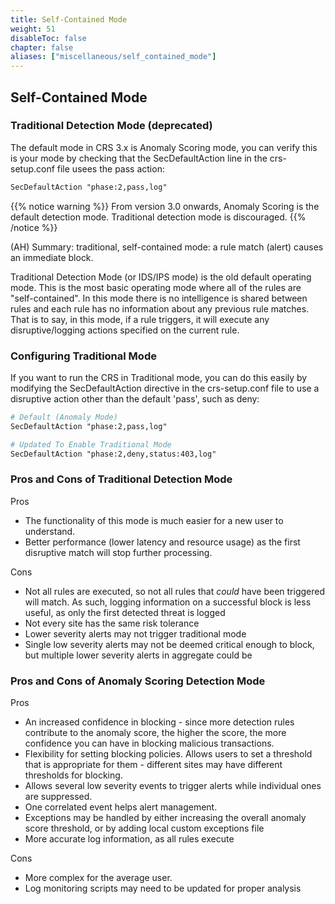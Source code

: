 ```yaml
---
title: Self-Contained Mode
weight: 51
disableToc: false
chapter: false
aliases: ["miscellaneous/self_contained_mode"]
---
```


## Self-Contained Mode

### Traditional Detection Mode (deprecated)

The default mode in CRS 3.x is Anomaly Scoring mode, you can verify this
is your mode by checking that the SecDefaultAction line in the
crs-setup.conf file usees the pass action:

```apache
SecDefaultAction "phase:2,pass,log"
```

{{% notice warning %}}
From version 3.0 onwards, Anomaly Scoring is the default detection mode. Traditional detection mode is discouraged.
{{% /notice %}}

(AH) Summary: traditional, self-contained mode: a rule match (alert) causes an immediate block.

Traditional Detection Mode (or IDS/IPS mode) is the old default
operating mode. This is the most basic operating mode where all of the
rules are "self-contained". In this mode there is no intelligence is
shared between rules and each rule has no information about any previous
rule matches. That is to say, in this mode, if a rule triggers, it will
execute any disruptive/logging actions specified on the current rule.

### Configuring Traditional Mode

If you want to run the CRS in Traditional mode, you can do this easily
by modifying the SecDefaultAction directive in the crs-setup.conf file
to use a disruptive action other than the default \'pass\', such as
deny:

```apache
# Default (Anomaly Mode)
SecDefaultAction "phase:2,pass,log"
```

```apache
# Updated To Enable Traditional Mode
SecDefaultAction "phase:2,deny,status:403,log"
```

### Pros and Cons of Traditional Detection Mode

Pros

- The functionality of this mode is much easier for a new user to
  understand.
- Better performance (lower latency and resource usage) as the first disruptive
  match will stop further processing.

Cons

- Not all rules are executed, so not all rules that *could* have been
  triggered will match. As such, logging information on a successful
  block is less useful, as only the first detected threat is logged
- Not every site has the same risk tolerance
- Lower severity alerts may not trigger traditional mode
- Single low severity alerts may not be deemed critical enough to
  block, but multiple lower severity alerts in aggregate could be

### Pros and Cons of Anomaly Scoring Detection Mode

Pros
- An increased confidence in blocking - since more detection rules
  contribute to the anomaly score, the higher the score, the more
  confidence you can have in blocking malicious transactions.
- Flexibility for setting blocking policies. Allows users to set a threshold that is appropriate for them -
  different sites may have different thresholds for blocking.
- Allows several low severity events to trigger alerts while
  individual ones are suppressed.
- One correlated event helps alert management.
- Exceptions may be handled by either increasing the overall anomaly
  score threshold, or by adding local custom exceptions file
- More accurate log information, as all rules execute

Cons
- More complex for the average user.
- Log monitoring scripts may need to be updated for proper analysis
